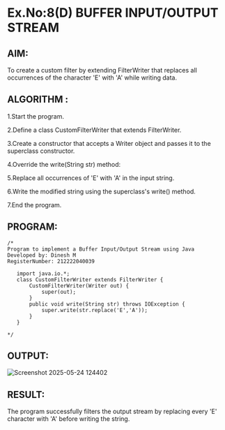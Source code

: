 # Ex.No:8(D) BUFFER INPUT/OUTPUT STREAM

## AIM:
To create a custom filter by extending FilterWriter that replaces all occurrences of the character 'E' with 'A' while writing data.

## ALGORITHM :
1.Start the program.

2.Define a class CustomFilterWriter that extends FilterWriter.

3.Create a constructor that accepts a Writer object and passes it to the superclass constructor.

4.Override the write(String str) method:

5.Replace all occurrences of 'E' with 'A' in the input string.

6.Write the modified string using the superclass's write() method.

7.End the program.




## PROGRAM:
 ```
/*
Program to implement a Buffer Input/Output Stream using Java
Developed by: Dinesh M
RegisterNumber: 212222040039

    import java.io.*;  
    class CustomFilterWriter extends FilterWriter {  
        CustomFilterWriter(Writer out) {  
            super(out);  
        }  
        public void write(String str) throws IOException {  
            super.write(str.replace('E','A'));  
        }  
    }  
   
*/
```








## OUTPUT:
![Screenshot 2025-05-24 124402](https://github.com/user-attachments/assets/538f6afb-3b33-4bc7-8ce9-e1d4adf2d31f)



## RESULT:
The program successfully filters the output stream by replacing every 'E' character with 'A' before writing the string.


